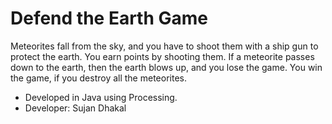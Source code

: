 # Defend the Earth Game
  Meteorites fall from the sky, and you have to shoot them with a ship gun to protect the earth. You earn points by shooting them. If a meteorite passes down to the earth, then the earth blows up, and you lose the game. You win the game, if you destroy all the meteorites.
  
- Developed in Java using Processing.
- Developer: Sujan Dhakal
